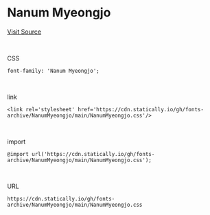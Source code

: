 # Nanum Myeongjo

[Visit Source](https://hangeul.naver.com/font)

&nbsp;

CSS

```
font-family: 'Nanum Myeongjo';
```

&nbsp;

link

```
<link rel='stylesheet' href='https://cdn.statically.io/gh/fonts-archive/NanumMyeongjo/main/NanumMyeongjo.css'/>
```

&nbsp;

import

```
@import url('https://cdn.statically.io/gh/fonts-archive/NanumMyeongjo/main/NanumMyeongjo.css');
```

&nbsp;

URL

```
https://cdn.statically.io/gh/fonts-archive/NanumMyeongjo/main/NanumMyeongjo.css
```
